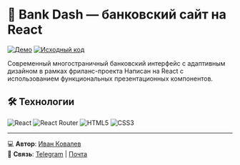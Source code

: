 # 🏦 Bank Dash — банковский сайт на React

[![Демо](https://img.shields.io/badge/-ДЕМО-0077B6?style=for-the-badge&logo=react&logoColor=white)](https://ivkovalevv.github.io/bank-dash/)
[![Исходный код](https://img.shields.io/badge/-ИСХОДНИКИ-181717?style=for-the-badge&logo=github&logoColor=white)](https://github.com/ivkovalevv/bank-dash)

Современный многостраничный банковский интерфейс с адаптивным дизайном в рамках фриланс-проекта
Написан на React с использованием функциональных презентационных компонентов.

## 🛠 Технологии

![React](https://img.shields.io/badge/-React-61DAFB?style=for-the-badge&logo=react&logoColor=black)
![React Router](https://img.shields.io/badge/-React_Router-CA4245?style=for-the-badge&logo=react-router&logoColor=white)
![HTML5](https://img.shields.io/badge/-HTML5-E34F26?style=for-the-badge&logo=html5&logoColor=white)
![CSS3](https://img.shields.io/badge/-CSS3-1572B6?style=for-the-badge&logo=css3&logoColor=white)


---

💻 **Автор**: [Иван Ковалев](https://kovalev-site.ru)  
📩 **Связь**: [Telegram](https://t.me/x_kovalev) | [Почта](mailto:ivkovalevv@gmail.ru)
